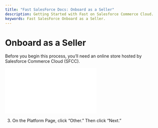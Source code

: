 ```yaml
---
title: "Fast SalesForce Docs: Onboard as a Seller"
description: Getting Started with Fast on Salesforce Commerce Cloud.
keywords: Fast SalesForce Onboard as a Seller.
---
```


# Onboard as a Seller

Before you begin this process, you’ll need an online store hosted by Salesforce Commerce Cloud (SFCC).

<embed src="/reusables/for-developers/_platform_all_sign_up_as_a_seller.md" />

3. On the Platform Page, click “Other.” Then click “Next.”

